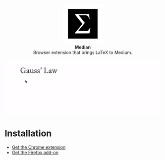 <p align="center">
  <img src="./src/icons/icon128.png">
  <br />
  <strong>Median</strong>
  <br />
  <span>Browser extension that brings LaTeX to Medium.</span>
</p>

![Median demo](./assets/demo.gif)

# Installation

- [Get the Chrome extension](https://chrome.google.com/webstore/detail/median/anceofoolakbkhkpmkajcflfhjadmahp)
- [Get the Firefox add-on](https://addons.mozilla.org/en-US/firefox/addon/median/)
